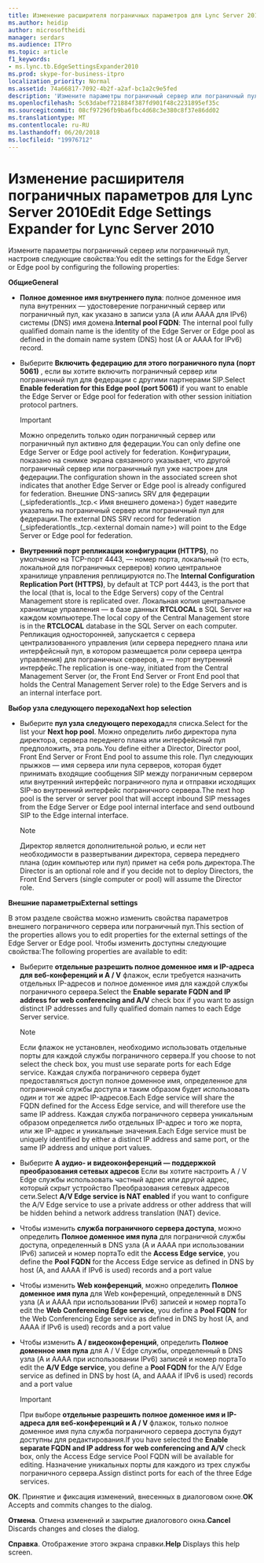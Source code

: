 ```yaml
---
title: Изменение расширителя пограничных параметров для Lync Server 2010
ms.author: heidip
author: microsoftheidi
manager: serdars
ms.audience: ITPro
ms.topic: article
f1_keywords:
- ms.lync.tb.EdgeSettingsExpander2010
ms.prod: skype-for-business-itpro
localization_priority: Normal
ms.assetid: 74a66817-7092-4b2f-a2af-bc1a2c9e5fed
description: 'Измените параметры пограничный сервер или пограничный пул, настроив следующие свойства:'
ms.openlocfilehash: 5c63dabef721884f387fd901f48c2231895ef35c
ms.sourcegitcommit: 08cf97296fb9ba6fbc4d68c3e380c8f37e86dd02
ms.translationtype: MT
ms.contentlocale: ru-RU
ms.lasthandoff: 06/20/2018
ms.locfileid: "19976712"
---
```

# <a name="edit-edge-settings-expander-for-lync-server-2010"></a><span data-ttu-id="265d2-103">Изменение расширителя пограничных параметров для Lync Server 2010</span><span class="sxs-lookup"><span data-stu-id="265d2-103">Edit Edge Settings Expander for Lync Server 2010</span></span>
 
<span data-ttu-id="265d2-104">Измените параметры пограничный сервер или пограничный пул, настроив следующие свойства:</span><span class="sxs-lookup"><span data-stu-id="265d2-104">You edit the settings for the Edge Server or Edge pool by configuring the following properties:</span></span> 
  
 <span data-ttu-id="265d2-105">**Общие**</span><span class="sxs-lookup"><span data-stu-id="265d2-105">**General**</span></span>
  
- <span data-ttu-id="265d2-106">**Полное доменное имя внутреннего пула**: полное доменное имя пула внутренних — удостоверение пограничный сервер или пограничный пул, как указано в записи узла (A или AAAA для IPv6) системы (DNS) имя домена.</span><span class="sxs-lookup"><span data-stu-id="265d2-106">**Internal pool FQDN**: The internal pool fully qualified domain name is the identity of the Edge Server or Edge pool as defined in the domain name system (DNS) host (A or AAAA for IPv6) record.</span></span>
    
- <span data-ttu-id="265d2-107">Выберите **Включить федерацию для этого пограничного пула (порт 5061)** , если вы хотите включить пограничный сервер или пограничный пул для федерации с другими партнерами SIP.</span><span class="sxs-lookup"><span data-stu-id="265d2-107">Select **Enable federation for this Edge pool (port 5061)** if you want to enable the Edge Server or Edge pool for federation with other session initiation protocol partners.</span></span>
    
    > [!IMPORTANT]
    > <span data-ttu-id="265d2-108">Можно определить только один пограничный сервер или пограничный пул активно для федерации.</span><span class="sxs-lookup"><span data-stu-id="265d2-108">You can only define one Edge Server or Edge pool actively for federation.</span></span> <span data-ttu-id="265d2-109">Конфигурации, показано на снимке экрана связанного указывает, что другой пограничный сервер или пограничный пул уже настроен для федерации.</span><span class="sxs-lookup"><span data-stu-id="265d2-109">The configuration shown in the associated screen shot indicates that another Edge Server or Edge pool is already configured for federation.</span></span> <span data-ttu-id="265d2-110">Внешние DNS-запись SRV для федерации (_sipfederationtls._tcp.\< Имя внешнего домена\>) будет наведите указатель на пограничный сервер или пограничный пул для федерации.</span><span class="sxs-lookup"><span data-stu-id="265d2-110">The external DNS SRV record for federation (_sipfederationtls._tcp.\<external domain name\>) will point to the Edge Server or Edge pool for federation.</span></span> 
  
- <span data-ttu-id="265d2-111">**Внутренний порт репликации конфигурации (HTTPS)**, по умолчанию на TCP-порт 4443, — номер порта, локальный (то есть, локальной для пограничных серверов) копию центральное хранилище управления реплицируются по.</span><span class="sxs-lookup"><span data-stu-id="265d2-111">The **Internal Configuration Replication Port (HTTPS)**, by default at TCP port 4443, is the port that the local (that is, local to the Edge Servers) copy of the Central Management store is replicated over.</span></span> <span data-ttu-id="265d2-112">Локальная копия центральное хранилище управления — в базе данных **RTCLOCAL** в SQL Server на каждом компьютере.</span><span class="sxs-lookup"><span data-stu-id="265d2-112">The local copy of the Central Management store is in the **RTCLOCAL** database in the SQL Server on each computer.</span></span> <span data-ttu-id="265d2-113">Репликация односторонней, запускается с сервера централизованного управления (или сервера переднего плана или интерфейсный пул, в котором размещается роли сервера центра управления) для пограничных серверов, а — порт внутренний интерфейс.</span><span class="sxs-lookup"><span data-stu-id="265d2-113">The replication is one-way, initiated from the Central Management Server (or, the Front End Server or Front End pool that holds the Central Management Server role) to the Edge Servers and is an internal interface port.</span></span>
    
 <span data-ttu-id="265d2-114">**Выбор узла следующего перехода**</span><span class="sxs-lookup"><span data-stu-id="265d2-114">**Next hop selection**</span></span>
  
- <span data-ttu-id="265d2-115">Выберите **пул узла следующего перехода**для списка.</span><span class="sxs-lookup"><span data-stu-id="265d2-115">Select for the list your **Next hop pool**.</span></span> <span data-ttu-id="265d2-116">Можно определить либо директора пула директора, сервера переднего плана или интерфейсный пул предположить, эта роль.</span><span class="sxs-lookup"><span data-stu-id="265d2-116">You define either a Director, Director pool, Front End Server or Front End pool to assume this role.</span></span> <span data-ttu-id="265d2-117">Пул следующих прыжков — имя сервера или пула серверов, которая будет принимать входящие сообщения SIP между пограничным сервером или внутренний интерфейс пограничного пула и отправки исходящих SIP-во внутренний интерфейс пограничного сервера.</span><span class="sxs-lookup"><span data-stu-id="265d2-117">The next hop pool is the server or server pool that will accept inbound SIP messages from the Edge Server or Edge pool internal interface and send outbound SIP to the Edge internal interface.</span></span>
    
    > [!NOTE]
    > <span data-ttu-id="265d2-118">Директор является дополнительной ролью, и если нет необходимости в развертывании директора, сервера переднего плана (один компьютер или пул) примет на себя роль директора.</span><span class="sxs-lookup"><span data-stu-id="265d2-118">The Director is an optional role and if you decide not to deploy Directors, the Front End Servers (single computer or pool) will assume the Director role.</span></span> 
  
 <span data-ttu-id="265d2-119">**Внешние параметры**</span><span class="sxs-lookup"><span data-stu-id="265d2-119">**External settings**</span></span>
  
<span data-ttu-id="265d2-120">В этом разделе свойства можно изменить свойства параметров внешнего пограничного сервера или пограничный пул.</span><span class="sxs-lookup"><span data-stu-id="265d2-120">This section of the properties allows you to edit properties for the external settings of the Edge Server or Edge pool.</span></span> <span data-ttu-id="265d2-121">Чтобы изменить доступны следующие свойства:</span><span class="sxs-lookup"><span data-stu-id="265d2-121">The following properties are available to edit:</span></span>
  
- <span data-ttu-id="265d2-122">Выберите **отдельные разрешить полное доменное имя и IP-адреса для веб-конференций и A / V** флажок, если требуется назначить отдельных IP-адресов и полное доменное имя для каждой службы пограничного сервера.</span><span class="sxs-lookup"><span data-stu-id="265d2-122">Select the **Enable separate FQDN and IP address for web conferencing and A/V** check box if you want to assign distinct IP addresses and fully qualified domain names to each Edge Server service.</span></span>
    
    > [!NOTE]
    > <span data-ttu-id="265d2-123">Если флажок не установлен, необходимо использовать отдельные порты для каждой службы пограничного сервера.</span><span class="sxs-lookup"><span data-stu-id="265d2-123">If you choose to not select the check box, you must use separate ports for each Edge service.</span></span> <span data-ttu-id="265d2-124">Каждая служба пограничного сервера будет предоставляться доступ полное доменное имя, определенное для пограничной службы доступа и таким образом будет использовать один и тот же адрес IP-адресов.</span><span class="sxs-lookup"><span data-stu-id="265d2-124">Each Edge service will share the FQDN defined for the Access Edge service, and will therefore use the same IP address.</span></span> <span data-ttu-id="265d2-125">Каждая служба пограничного сервера уникальным образом определяется либо отдельных IP-адрес и того же порта, или же IP-адрес и уникальные значения.</span><span class="sxs-lookup"><span data-stu-id="265d2-125">Each Edge service must be uniquely identified by either a distinct IP address and same port, or the same IP address and unique port values.</span></span> 
  
- <span data-ttu-id="265d2-126">Выберите **A аудио- и видеоконференций — поддержкой преобразования сетевых адресов** Если вы хотите настроить A / V Edge службы использовать частный адрес или другой адрес, который скрыт устройство Преобразования сетевых адресов сети.</span><span class="sxs-lookup"><span data-stu-id="265d2-126">Select **A/V Edge service is NAT enabled** if you want to configure the A/V Edge service to use a private address or other address that will be hidden behind a network address translation (NAT) device.</span></span>
    
- <span data-ttu-id="265d2-127">Чтобы изменить **служба пограничного сервера доступа**, можно определить **Полное доменное имя пула** для пограничной службы доступа, определенный в DNS узла (A и AAAA при использовании IPv6) записей и номер порта</span><span class="sxs-lookup"><span data-stu-id="265d2-127">To edit the **Access Edge service**, you define the **Pool FQDN** for the Access Edge service as defined in DNS by host (A, and AAAA if IPv6 is used) records and a port value</span></span>
    
- <span data-ttu-id="265d2-128">Чтобы изменить **Web конференций**, можно определить **Полное доменное имя пула** для Web конференций, определенный в DNS узла (A и AAAA при использовании IPv6) записей и номер порта</span><span class="sxs-lookup"><span data-stu-id="265d2-128">To edit the **Web Conferencing Edge service**, you define a **Pool FQDN** for the Web Conferencing Edge service as defined in DNS by host (A, and AAAA if IPv6 is used) records and a port value</span></span>
    
- <span data-ttu-id="265d2-129">Чтобы изменить **A / видеоконференций**, определить **Полное доменное имя пула** для A / V Edge службы, определенный в DNS узла (A и AAAA при использовании IPv6) записей и номер порта</span><span class="sxs-lookup"><span data-stu-id="265d2-129">To edit the **A/V Edge service**, you define a **Pool FQDN** for the A/V Edge service as defined in DNS by host (A, and AAAA if IPv6 is used) records and a port value</span></span>
    
    > [!IMPORTANT]
    > <span data-ttu-id="265d2-130">При выборе **отдельные разрешить полное доменное имя и IP-адреса для веб-конференций и A / V** флажок, только полное доменное имя пула служба пограничного сервера доступа будут доступны для редактирования.</span><span class="sxs-lookup"><span data-stu-id="265d2-130">If you have selected the **Enable separate FQDN and IP address for web conferencing and A/V** check box, only the Access Edge service Pool FQDN will be available for editing.</span></span> <span data-ttu-id="265d2-131">Назначение уникальных порты для каждого из трех службы пограничного сервера.</span><span class="sxs-lookup"><span data-stu-id="265d2-131">Assign distinct ports for each of the three Edge services.</span></span>
  
 <span data-ttu-id="265d2-132">**ОК**. Принятие и фиксация изменений, внесенных в диалоговом окне.</span><span class="sxs-lookup"><span data-stu-id="265d2-132">**OK** Accepts and commits changes to the dialog.</span></span>
  
 <span data-ttu-id="265d2-133">**Отмена**. Отмена изменений и закрытие диалогового окна.</span><span class="sxs-lookup"><span data-stu-id="265d2-133">**Cancel** Discards changes and closes the dialog.</span></span>
  
 <span data-ttu-id="265d2-134">**Справка**. Отображение этого экрана справки.</span><span class="sxs-lookup"><span data-stu-id="265d2-134">**Help** Displays this help screen.</span></span>
  

